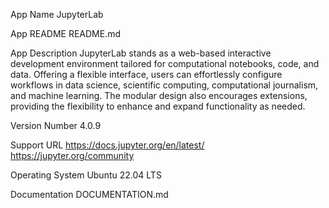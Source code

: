 App Name
JupyterLab

App README
README.md

App Description
JupyterLab stands as a web-based interactive development environment tailored for computational notebooks, code, and data. Offering a flexible interface, users can effortlessly configure workflows in data science, scientific computing, computational journalism, and machine learning. The modular design also encourages extensions, providing the flexibility to enhance and expand functionality as needed. 

Version Number
4.0.9

Support URL
https://docs.jupyter.org/en/latest/
https://jupyter.org/community

Operating System
Ubuntu 22.04 LTS

Documentation
DOCUMENTATION.md